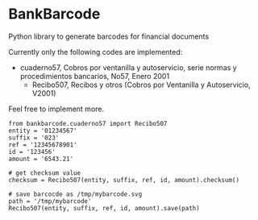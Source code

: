 # BankBarcode
Python library to generate barcodes for financial documents

Currently only the following codes are implemented:

* cuaderno57, Cobros por ventanilla y autoservicio, serie normas y procedimientos bancarios, No57, Enero 2001
  * Recibo507, Recibos y otros (Cobros por Ventanilla y Autoservicio, V2001)

Feel free to implement more.

```
from bankbarcode.cuaderno57 import Recibo507
entity = '01234567'
suffix = '023'
ref = '12345678901'
id = '123456'
amount = '6543.21'

# get checksum value
checksum = Recibo507(entity, suffix, ref, id, amount).checksum()

# save barcocde as /tmp/mybarcode.svg
path = '/tmp/mybarcode'
Recibo507(entity, suffix, ref, id, amount).save(path)
```
